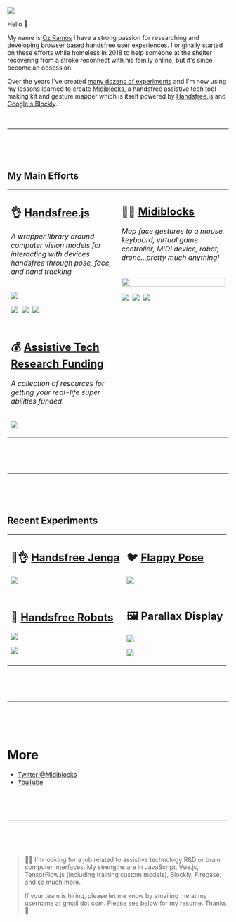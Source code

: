 ![](https://i.imgur.com/At4Wqht.png)

Hello 👋

My name is [Oz Ramos](https://twitter.com/midiblocks) I have a strong passion for researching and developing browser based handsfree user experiences. I originally started on these efforts while homeless in 2018 to help someone at the shelter recovering from a stroke reconnect with his family online, but it's since become an obsession.

Over the years I've created [many dozens of experiments](https://glitch.com/@ozramos) and I'm now using my lessons learned to create [Midiblocks](https://midiblocks.com), a handsfree assistive tech tool making kit and gesture mapper which is itself powered by [Handsfree.js](https://handsfree.js.org) and [Google's Blockly](https://developers.google.com/blockly).
<br>
<br>
<br>
<hr>
<br>
<br>
<br>

<h2>My Main Efforts</h2>
<table>
  <tr>
    <td valign="top" width="50%">
      <h2>👌 <a href="https://github.com/midiblocks/handsfree">Handsfree.js</a></h2>
      <i>A wrapper library around computer vision models for interacting with devices handsfree through pose, face, and hand tracking</i><br><br>
      <p><a href="https://www.youtube.com/watch?v=lb-Bkejm0Pg"><img src="https://media.giphy.com/media/Iv2aSMS0QTy2P5JNCX/source.gif"></a></p>
      <p>
        <a href="https://github.com/midiblocks/handsfree"><img src="https://img.shields.io/github/stars/midiblocks/handsfree?style=social"></a>&nbsp;
        <a href="https://github.com/MIDIBlocks/handsfree/releases"><img src="https://img.shields.io/github/v/tag/midiblocks/handsfree"></a>&nbsp;
        <a href="https://github.com/MIDIBlocks/handsfree"><img src="https://img.shields.io/github/last-commit/midiblocks/handsfree"></a>&nbsp;
      </p>
    </td>
    <td valign="top" width="50%">
      <h2>👩‍💻 <a href="https://github.com/midiblocks/midiblocks-web">Midiblocks</a></h2>
      <i>Map face gestures to a mouse, keyboard, virtual game controller, MIDI device, robot, drone...pretty much anything!</i><br><br>
      <p><a href="https://www.youtube.com/watch?v=ejewJ-3u8lM"><img src="https://media3.giphy.com/media/xssRMqGffgh5pnlXtk/giphy.gif" width='100%'></a></p>
      <p>
        <a href="https://github.com/midiblocks/midblocks-web"><img src="https://img.shields.io/github/stars/midiblocks/midiblocks-web?style=social"></a>&nbsp;
        <a href="https://github.com/MIDIBlocks/midiblocks-web/milestone/1"><img src="https://img.shields.io/github/milestones/progress/midiblocks/midiblocks-web/1"></a>&nbsp;
        <a href="https://github.com/MIDIBlocks/midiblocks-web"><img src="https://img.shields.io/github/last-commit/midiblocks/midiblocks-web"></a>&nbsp;
      </p>
    </td>
  </tr>
  <tr>
    <td>
      <h2>💰 <a href="https://github.com/MIDIBlocks/assistive-tech-research-funding">Assistive Tech Research Funding</a></h2>
      <i>A collection of resources for getting your real-life super abilities funded</i><br><br>
      <p><a href="https://github.com/MIDIBlocks/assistive-tech-research-funding"><img src="https://i.imgur.com/9DxF8ot.jpg"></a></p>
    </td>
  </tr>
</table>

<br>
<br>
<br>
<hr>
<br>
<br>
<br>

## Recent Experiments

<table>
  <tr>
    <td>
      <h2>🧱👌 <a href="https://handsfree-jenga.glitch.me/">Handsfree Jenga</a></h2>
      <p><a href="https://handsfree-jenga.glitch.me/"><img src="https://media3.giphy.com/media/brC1Ow2v62htVmpfLh/giphy.gif"></a></p>
    </td>
    <td>
      <h2>🐦 <a href="https://flappy-pose.glitch.me/">Flappy Pose</a></h2>
      <p><a href="https://flappy-pose.glitch.me/"><img src="https://media1.giphy.com/media/gUHHKdnuOW4OGOXcrI/giphy.gif"></a></p>
    </td>
  </tr>
  <tr>
    <td>
      <h2>🤖 <a href="https://handsfree-robots.glitch.me/">Handsfree Robots</a></h2>
      <p><a href="https://handsfree-robots.glitch.me/"><img src="https://media2.giphy.com/media/azwwFNLRXmZ1WnRzFT/giphy.gif"></a></p>
      <p><a href="https://handsfree-robots.glitch.me/"><img src="https://media1.giphy.com/media/1XE2rnMPk6BFu8VQRr/giphy.gif"></a></p>
    </td>
    <td>
      <h2>🖼 Parallax Display</h2>
      <p><img src="https://media2.giphy.com/media/Il1uu1JHGikYGH2h22/giphy.gif"></p>
      <p><img src="https://media3.giphy.com/media/8sCpFH9JCws8iWsaoj/giphy.gif"></p>
    </td>
  </tr>
</table>

<br>
<br>
<br>
<hr>
<br>
<br>
<br>

# More
- [Twitter @Midiblocks](https://twitter.com/midiblocks)
- [YouTube](https://www.youtube.com/channel/UCDzb8yXGOm6ZYd0Jf_FYKWA)

<br>
<br>
<br>
<hr>
<br>
<br>
<br>

> 🙋‍♂️ I'm looking for a job related to assistive technology R&D or brain computer interfaces. My strengths are in JavaScript, Vue.js, TensorFlow.js (including training custom models), Blockly, Firebase, and so much more.
>
> If your team is hiring, please let me know by emailing me at my username at gmail dot com. Please see below for my resume. Thanks 🙏


